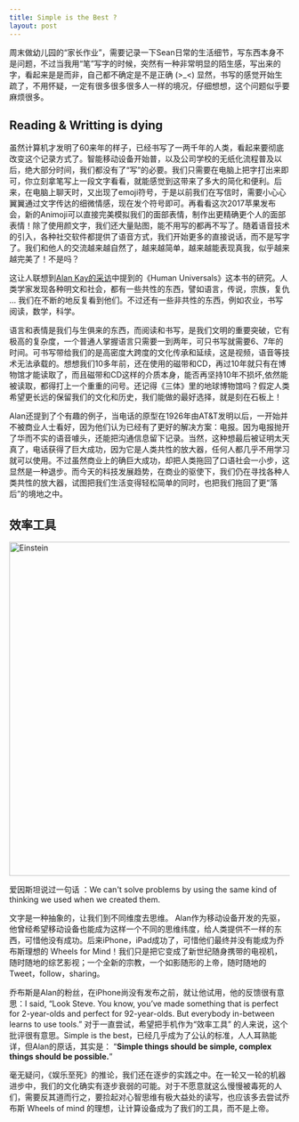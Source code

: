 ```yaml
---
title: Simple is the Best ?
layout: post
---
```


周末做幼儿园的“家长作业”，需要记录一下Sean日常的生活细节，写东西本身不是问题，不过当我用“笔”写字的时候，突然有一种非常明显的陌生感，写出来的字，看起来是是而非，自己都不确定是不是正确 (>_<) 显然，书写的感觉开始生疏了，不用怀疑，一定有很多很多很多人一样的境况，仔细想想，这个问题似乎要麻烦很多。

## Reading & Writting is dying

虽然计算机才发明了60来年的样子，已经书写了一两千年的人类，看起来要彻底改变这个记录方式了。智能移动设备开始普，以及公司学校的无纸化流程普及以后，绝大部分时间，我们都没有了“写”的必要。我们只需要在电脑上把字打出来即可，你立刻拿笔写上一段文字看看，就能感觉到这带来了多大的简化和便利。后来，在电脑上聊天时，又出现了emoji符号，于是以前我们在写信时，需要小心心翼翼通过文字传达的细微情感，现在发个符号即可。再看看这次2017苹果发布会，新的Animoji可以直接完美模拟我们的面部表情，制作出更精确更个人的面部表情！除了使用颜文字，我们还大量贴图，能不用写的都再不写了。随着语音技术的引入，各种社交软件都提供了语音方式，我们开始更多的直接说话，而不是写字了。我们和他人的交流越来越自然了，越来越简单，越来越能表现真我，似乎越来越完美了！不是吗？

这让人联想到[Alan Kay的采访](https://www.fastcompany.com/40435064/what-alan-kay-thinks-about-the-iphone-and-technology-now)中提到的《Human Universals》这本书的研究。人类学家发现各种明文和社会，都有一些共性的东西，譬如语言，传说，宗族，复仇 ... 我们在不断的地反复看到他们。不过还有一些非共性的东西，例如农业，书写阅读，数学，科学。

语言和表情是我们与生俱来的东西，而阅读和书写，是我们文明的重要突破，它有极高的复杂度，一个普通人掌握语言只需要一到两年，可只书写就需要6、7年的时间。可书写带给我们的是高密度大跨度的文化传承和延续，这是视频，语音等技术无法承载的。想想我们10多年前，还在使用的磁带和CD，再过10年就只有在博物馆才能读取了，而且磁带和CD这样的介质本身，能否再坚持10年不损坏,依然能被读取，都得打上一个重重的问号。还记得《三体》里的地球博物馆吗？假定人类希望更长远的保留我们的文化和历史，我们能做的最好选择，就是刻在石板上！

Alan还提到了个有趣的例子，当电话的原型在1926年由AT&T发明以后，一开始并不被商业人士看好，因为他们认为已经有了更好的解决方案：电报。因为电报抛开了华而不实的语音噱头，还能把沟通信息留下记录。当然，这种想最后被证明太天真了，电话获得了巨大成功，因为它是人类共性的放大器，任何人都几乎不用学习就可以使用。不过虽然商业上的确巨大成功，却把人类拖回了口语社会一小步，这显然是一种退步。而今天的科技发展趋势，在商业的驱使下，我们仍在寻找各种人类共性的放大器，试图把我们生活变得轻松简单的同时，也把我们拖回了更“落后”的境地之中。


## 效率工具

<img src="http://izquotes.com/quotes-pictures/quote-we-can-t-solve-problems-by-using-the-same-kind-of-thinking-we-used-when-we-created-them-albert-einstein-56471.jpg" alt="Einstein" style="width: 600px;"/>

爱因斯坦说过一句话 ：We can't solve problems by using the same kind of thinking we used when we created them.

文字是一种抽象的，让我们到不同维度去思维。 Alan作为移动设备开发的先驱，他曾经希望移动设备也能成为这样一个不同的思维纬度，给人类提供不一样的东西，可惜他没有成功。后来iPhone，iPad成功了，可惜他们最终并没有能成为乔布斯理想的 Wheels for Mind！我们只是把它变成了新世纪随身携带的电视机，随时随地的综艺影视；一个全新的宗教，一个如影随形的上帝，随时随地的Tweet，follow，sharing。

乔布斯是Alan的粉丝，在iPhone尚没有发布之前，就让他试用，他的反馈很有意思：I said, “Look Steve. You know, you’ve made something that is perfect for 2-year-olds and perfect for 92-year-olds. But everybody in-between learns to use tools.” 对于一直尝试，希望把手机作为“效率工具” 的人来说，这个批评很有意思。Simple is the best，已经几乎成为了公认的标准，人人耳熟能详，但Alan的原话，其实是： “**Simple things should be simple, complex things should be possible.**”

毫无疑问，《娱乐至死》的推论，我们还在逐步的实践之中。在一轮又一轮的机器进步中，我们的文化确实有逐步衰弱的可能。对于不愿意就这么慢慢被毒死的人们，需要反其道而行之，要捡起对心智思维有极大益处的读写，也应该多去尝试乔布斯 Wheels of mind 的理想，让计算设备成为了我们的工具，而不是上帝。